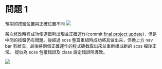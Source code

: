 # 問題 1

預期的按鈕位置與正確位置不同
![](https://i.imgur.com/LP725oB.jpg)

某次修改時有成功使選單列出現並正確運作(commit [final project update](https://github.com/lee89tw14/1101-1A-sweb-407100527/commit/d9fcc6b5a4fe18180d4a3a4d38e91c0feed46604))，但是中間的按鈕仍有問題。後經過 scss 整篇重組時成功將其做出來，但換上方 nav bar 有狀況。最後將兩個正確運作的程式碼截取出來並重新組成新的 scss 檔後正常。
疑似為 scss 包覆錯誤及 class 設定錯誤所導致。

![](https://i.imgur.com/tetujpg.png)
